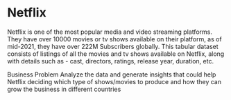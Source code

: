 # Netflix

Netflix is one of the most popular media and video streaming platforms. 
They have over 10000 movies or tv shows available on their platform, as of mid-2021, 
they have over 222M Subscribers globally. This tabular dataset consists of listings of 
all the movies and tv shows available on Netflix, along with details such as - cast, directors, ratings, release year, duration, etc.


Business Problem
Analyze the data and generate insights that could help Netflix deciding which type of shows/movies 
to produce and how they can grow the business in different countries
